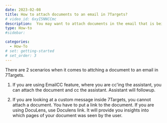 ```yaml
---
date: 2023-02-08
title: How to attach documents to an email in 7Targets?
# video_id: 6xyI5NNCCmc
description:  You may want to attach documents in the email that is being sent to the Leads. This post describes two ways in which you can do that.
type: How-to
#sidebar:

categories:
  - How-To
# set: getting-started
# set_order: 3
---
```

There are 2 scenarios when it comes to attching a document to an email in 7Targets.
1. If you are using EmailCC feature, where you are cc'ing the assistant, you can attach the document and cc the assistant. Assistant will followup.

2. If you are looking at a custom message inside 7Targets, you cannot attach a document. You have to put a link to the document. If you are using DocuLens, use Doculens link. It will provide you insights into which pages of your document was seen by the user.
